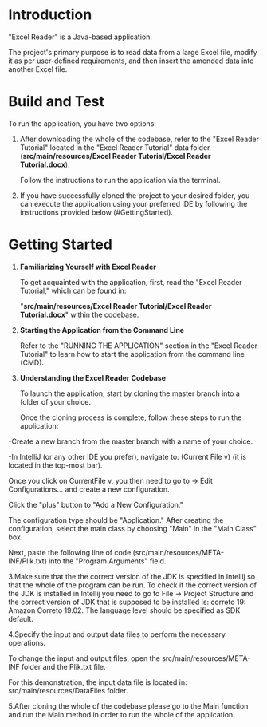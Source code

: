 # Introduction

"Excel Reader" is a Java-based application.

The project's primary purpose is to read data from a large Excel file, 
modify it as per user-defined requirements, 
and then insert the amended data into another Excel file.

# Build and Test

To run the application, you have two options:

1. After downloading the whole of the codebase, refer to the "Excel Reader Tutorial" located in the "Excel Reader Tutorial" data folder (**src/main/resources/Excel Reader Tutorial/Excel Reader Tutorial.docx**).

   Follow the instructions to run the application via the terminal.


2. If you have successfully cloned the project to your desired folder, you can execute the application using your preferred IDE by following the instructions provided below (#GettingStarted).

# Getting Started

1. **Familiarizing Yourself with Excel Reader**

   To get acquainted with the application, first, read the "Excel Reader Tutorial," which can be found in:

   "**src/main/resources/Excel Reader Tutorial/Excel Reader Tutorial.docx**" within the codebase.
   

2. **Starting the Application from the Command Line**

   Refer to the "RUNNING THE APPLICATION" section in the "Excel Reader Tutorial" to learn how to start the application from the command line (CMD).


3. **Understanding the Excel Reader Codebase**

   To launch the application, start by cloning the master branch into a folder of your choice.

   Once the cloning process is complete, follow these steps to run the application:


-Create a new branch from the master branch with a name of your choice.


-In IntelliJ (or any other IDE you prefer), navigate to: (Current File v) (it is located in the top-most bar). 

Once you click on CurrentFile v, you then need to go to -> Edit Configurations... and create a new configuration. 

Click the "plus" button to "Add a New Configuration."

The configuration type should be "Application." After creating the configuration, select the main class by choosing "Main" in the "Main Class" box.

Next, paste the following line of code (src/main/resources/META-INF/Plik.txt) into the "Program Arguments" field.

   3.Make sure that the the correct version of the JDK is specified in Intellij so that the whole of the program can be run.
     To check if the correct version of the JDK is installed in Intellij you need to go to File -> Project Structure and the correct version of JDK that is supposed to be installed is:
    correto 19: Amazon Correto 19.02. The language level should be specified as SDK default.

   4.Specify the input and output data files to perform the necessary operations.

   To change the input and output files, open the src/main/resources/META-INF folder and the Plik.txt file.

   For this demonstration, the input data file is located in: src/main/resources/DataFiles folder.

   5.After cloning the whole of the codebase please go to the Main function and run the Main method in order to run the whole of the application.  
